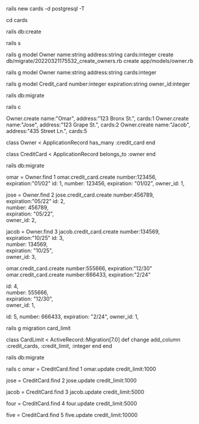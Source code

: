 rails new cards -d postgresql -T

 cd cards

 rails db:create

 rails s

rails g model Owner name:string address:string cards:integer
create    db/migrate/20220321175532_create_owners.rb
create    app/models/owner.rb


rails g model Owner name:string address:string cards:integer

rails g model Credit_card number:integer expiration:string owner_id:integer

rails db:migrate

rails c

 Owner.create name:"Omar", address:"123 Bronx St.", cards:1
 Owner.create name:"Jose", address:"123 Grape St.", cards:2
 Owner.create name:"Jacob", address:"435 Street Ln.", cards:5


 class Owner < ApplicationRecord
    has_many :credit_card
end


class CreditCard < ApplicationRecord
    belongs_to :owner
end


rails db:migrate


omar = Owner.find 1
omar.credit_card.create number:123456, expiration:"01/02"
 id: 1,
 number: 123456,
 expiration: "01/02",
 owner_id: 1,

jose = Owner.find 2
jose.credit_card.create number:456789, expiration:"05/22"
 id: 2,                                                                         
 number: 456789,                                                                
 expiration: "05/22",                                                           
 owner_id: 2,  


jacob = Owner.find 3
jacob.credit_card.create number:134569, expiration:"10/25"
 id: 3,                                                                         
 number: 134569,                                                                
 expiration: "10/25",                                                           
 owner_id: 3,  


 omar.credit_card.create number:555666, expiration:"12/30"
 omar.credit_card.create number:666433, expiration:"2/24"

  id: 4,                                                                         
 number: 555666,                                                                
 expiration: "12/30",                                                           
 owner_id: 1, 

  id: 5,
 number: 666433,
 expiration: "2/24",
 owner_id: 1,



 rails g migration card_limit

 class CardLimit < ActiveRecord::Migration[7.0]
  def change
    add_column :credit_cards, :credit_limit, :integer
  end
end


rails db:migrate

rails c
omar = CreditCard.find 1
omar.update credit_limit:1000

jose = CreditCard.find 2
jose.update credit_limit:1000

jacob = CreditCard.find 3
jacob.update credit_limit:5000

four = CreditCard.find 4
four.update credit_limit:5000


five = CreditCard.find 5
five.update credit_limit:10000
